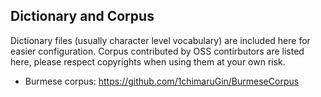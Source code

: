 ## Dictionary and Corpus

Dictionary files (usually character level vocabulary) are included here for easier configuration. Corpus contributed by OSS contirbutors are listed here, please respect copyrights when using them at your own risk.

- Burmese corpus:  https://github.com/1chimaruGin/BurmeseCorpus

